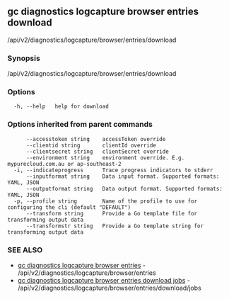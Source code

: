 ## gc diagnostics logcapture browser entries download

/api/v2/diagnostics/logcapture/browser/entries/download

### Synopsis

/api/v2/diagnostics/logcapture/browser/entries/download

### Options

```
  -h, --help   help for download
```

### Options inherited from parent commands

```
      --accesstoken string    accessToken override
      --clientid string       clientId override
      --clientsecret string   clientSecret override
      --environment string    environment override. E.g. mypurecloud.com.au or ap-southeast-2
  -i, --indicateprogress      Trace progress indicators to stderr
      --inputformat string    Data input format. Supported formats: YAML, JSON
      --outputformat string   Data output format. Supported formats: YAML, JSON
  -p, --profile string        Name of the profile to use for configuring the cli (default "DEFAULT")
      --transform string      Provide a Go template file for transforming output data
      --transformstr string   Provide a Go template string for transforming output data
```

### SEE ALSO

* [gc diagnostics logcapture browser entries](gc_diagnostics_logcapture_browser_entries.html)	 - /api/v2/diagnostics/logcapture/browser/entries
* [gc diagnostics logcapture browser entries download jobs](gc_diagnostics_logcapture_browser_entries_download_jobs.html)	 - /api/v2/diagnostics/logcapture/browser/entries/download/jobs


